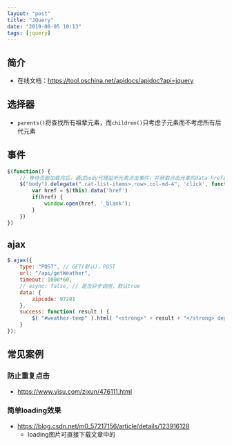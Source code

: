 ```yaml
---
layout: "post"
title: "JQuery"
date: "2019-08-05 10:13"
tags: [jquery]
---
```


## 简介

- 在线文档：https://tool.oschina.net/apidocs/apidoc?api=jquery

## 选择器

- `parents()`将查找所有祖辈元素，而`children()`只考虑子元素而不考虑所有后代元素

## 事件

```js
$(function() {
    // 等待页面加载完后，通过body代理监听元素点击事件，并获取点击元素的data-href属性值，在新标签页显示
    $("body").delegate(".cat-list-items>.row>.col-md-4", 'click', function() {
        var href = $(this).data('href')
        if(href) {
            window.open(href, '_blank');
        }
    })
})
```

## ajax

```js
$.ajax({
    type: "POST", // GET(默认)、POST
    url: "/api/getWeather",
    timeout: 1000*60,
    // async: false, // 是否异步调用，默认true
    data: {
        zipcode: 97201
    },
    success: function( result ) {
        $( "#weather-temp" ).html( "<strong>" + result + "</strong> degrees" );
    }
});
```

## 常见案例

### 防止重复点击

- https://www.yisu.com/zixun/476111.html

### 简单loading效果

- https://blog.csdn.net/m0_57217156/article/details/123916128
    - loading图片可直接下载文章中的
